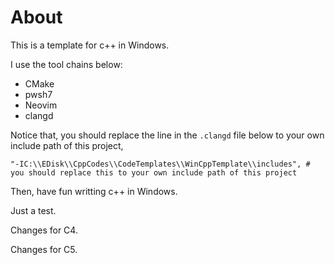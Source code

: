 # About

This is a template for c++ in Windows.

I use the tool chains below:

- CMake
- pwsh7
- Neovim
- clangd

Notice that, you should replace the line in the `.clangd` file below to your own include path of this project,

```
"-IC:\\EDisk\\CppCodes\\CodeTemplates\\WinCppTemplate\\includes", # you should replace this to your own include path of this project
```

Then, have fun writting c++ in Windows.


Just a test.

Changes for C4.

Changes for C5.